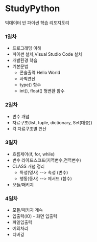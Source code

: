 # StudyPython
빅데이터 반 파이썬 학습 리포지토리


### 1일차 
- 프로그래밍 이해
- 파이썬 설치,Visual Studio Code 설치
- 개발환경 학습
- 기본문법
  - 콘솔출력 Hello World
  - 사칙연산
  - type() 함수
  - int(), float() 형변환 함수 

### 2일차
 - 변수 개념
 - 자료구조(list, tuple, dictionary, Set(대충))
 - 각 자료구조별 연산

### 3일차
 - 흐름제어(if, for, while)
 - 변수 라이프스코프(지역변수,전역변수)
 - CLASS 개념 정리
   - 특성(명사) --> 속성 (변수)
   - 행동(동사) --> 메서드 (함수)
 - 모듈/패키지 

 ### 4일차 
 - 모듈/패키지 계속 
 - 입출력(IO) - 화면 입출력
 - 파일입출력
 - 예외처리
 - 디버깅


